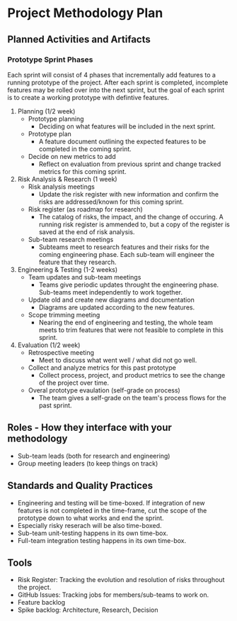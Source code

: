 # Project Methodology Plan

## Planned Activities and Artifacts

### Prototype Sprint Phases

Each sprint will consist of 4 phases that incrementally add features to a running prototype of the project. After each sprint is completed, incomplete features may be rolled over into the next sprint, but the goal of each sprint is to create a working prototype with defintive features. 

1. Planning (1/2 week)
    - Prototype planning
        - Deciding on what features will be included in the next sprint. 
    - Prototype plan
        - A feature document outlining the expected features to be completed in the coming sprint. 
    - Decide on new metrics to add
        - Reflect on evaluation from previous sprint and change tracked metrics for this coming sprint. 
2. Risk Analysis & Research (1 week)
    - Risk analysis meetings
        - Update the risk register with new information and confirm the risks are addressed/known for this coming sprint. 
    - Risk register (as roadmap for research)
        - The catalog of risks, the impact, and the change of occuring. A running risk register is ammended to, but a copy of the register is saved at the end of risk analysis. 
    - Sub-team research meetings
        - Subteams meet to research features and their risks for the coming engineering phase. Each sub-team will engineer the feature that they research. 
3. Engineering & Testing (1-2 weeks)
    - Team updates and sub-team meetings
        - Teams give periodic updates throught the engineering phase. Sub-teams meet independently to work together. 
    - Update old and create new diagrams and documentation
        - Diagrams are updated according to the new features. 
    - Scope trimming meeting
        - Nearing the end of engineering and testing, the whole team meets to trim features that were not feasible to complete in this sprint. 
4. Evaluation (1/2 week) 
    - Retrospective meeting
        - Meet to discuss what went well / what did not go well. 
    - Collect and analyze metrics for this past prototype
        - Collect process, project, and product metrics to see the change of the project over time. 
    - Overal prototype evaulation (self-grade on process)
        - The team gives a self-grade on the team's process flows for the past sprint. 

## Roles - How they interface with your methodology
- Sub-team leads (both for research and engineering)
- Group meeting leaders (to keep things on track)

## Standards and Quality Practices
- Engineering and testing will be time-boxed. If integration of new features is not completed in the  time-frame, cut the scope of the prototype down to what works and end the sprint. 
- Especially risky reserach will be also time-boxed. 
- Sub-team unit-testing happens in its own time-box. 
- Full-team integration testing happens in its own time-box. 

## Tools
- Risk Register: Tracking the evolution and resolution of risks throughout the project. 
- GitHub Issues: Tracking jobs for members/sub-teams to work on. 
- Feature backlog
- Spike backlog: Architecture, Research, Decision 